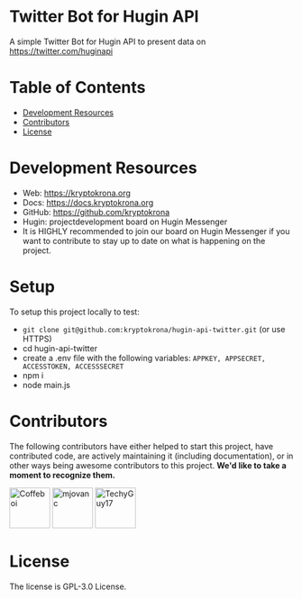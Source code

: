 # Twitter Bot for Hugin API

A simple Twitter Bot for Hugin API to present data on https://twitter.com/huginapi 

# Table of Contents

- [Development Resources](#development-resources)
- [Contributors](#contributors)
- [License](#license)

# Development Resources

- Web: https://kryptokrona.org
- Docs: https://docs.kryptokrona.org
- GitHub: https://github.com/kryptokrona
- Hugin: projectdevelopment board on Hugin Messenger
- It is HIGHLY recommended to join our board on Hugin Messenger if you want to contribute to stay up to date on what is happening on the project.

# Setup

To setup this project locally to test:

- `git clone git@github.com:kryptokrona/hugin-api-twitter.git` (or use HTTPS)
- cd hugin-api-twitter
- create a .env file with the following variables: ```APPKEY, APPSECRET, ACCESSTOKEN, ACCESSSECRET ```
- npm i 
- node main.js

# Contributors

The following contributors have either helped to start this project, have contributed
code, are actively maintaining it (including documentation), or in other ways
being awesome contributors to this project. **We'd like to take a moment to recognize them.**

[<img src="https://avatars.githubusercontent.com/u/84473858?v=4" alt="Coffeboi" width="72">](https://github.com/Coffeboi)
[<img src="https://github.com/mjovanc.png?size=72" alt="mjovanc" width="72">](https://github.com/mjovanc)
[<img src="https://github.com/TechyGuy17.png?size=72" alt="TechyGuy17" width="72">](https://github.com/TechyGuy17)

# License

The license is GPL-3.0 License.
